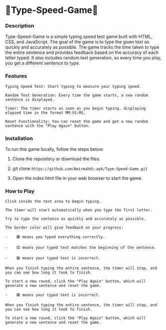 # 🚀Type-Speed-Game🚀
### Description

Type-Speed-Game is a simple typing speed test game built with HTML, CSS, and JavaScript. The goal of the game is to type the given text as quickly and accurately as possible. The game tracks the time taken to type the entire sentence and provides feedback based on the accuracy of each letter typed. It also includes random text generation, so every time you play, you get a different sentence to type.
### Features

    Typing Speed Test: Start typing to measure your typing speed.

    Random Text Generation: Every time the game starts, a new random sentence is displayed.

    Timer: The timer starts as soon as you begin typing, displaying elapsed time in the format MM:SS:MS.

    Reset Functionality: You can reset the game and get a new random sentence with the "Play Again" button.

### Installation

To run this game locally, follow the steps below:

   1. Clone the repository or download the files.
    
   2. git clone `https://github.com/Amirmahdi-apk/Type-Speed-Game.git`

   3. Open the index.html file in your web browser to start the game.

### How to Play

    Click inside the text area to begin typing.

    The timer will start automatically when you type the first letter.

    Try to type the sentence as quickly and accurately as possible.

    The border color will give feedback on your progress:

    -    🟩 means you typed everything correctly.

    -    🟨 means your typed text matches the beginning of the sentence.

    -    🟥 means your typed text is incorrect.

    When you finish typing the entire sentence, the timer will stop, and you can see how long it took to finish.

    To start a new round, click the "Play Again" button, which will generate a new sentence and reset the game.

    -    🟥 means your typed text is incorrect.

    When you finish typing the entire sentence, the timer will stop, and you can see how long it took to finish.

    To start a new round, click the "Play Again" button, which will generate a new sentence and reset the game.
    
